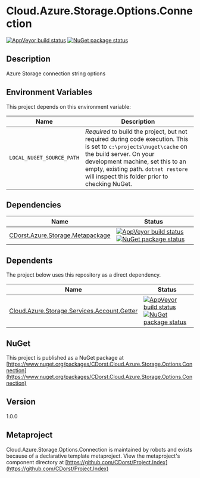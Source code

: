 # Cloud.Azure.Storage.Options.Connection

[![AppVeyor build status](https://img.shields.io/appveyor/ci/cdorst/cloud-azure-storage-options-connection.svg?label=AppVeyor&style=for-the-badge)](https://ci.appveyor.com/project/cdorst/cloud-azure-storage-options-connection)
[![NuGet package status](https://img.shields.io/nuget/v/CDorst.Cloud.Azure.Storage.Options.Connection.svg?label=NuGet&style=for-the-badge)](https://www.nuget.org/packages/CDorst.Cloud.Azure.Storage.Options.Connection)

## Description

Azure Storage connection string options

## Environment Variables

This project depends on this environment variable:

Name | Description
---- | -----------
`LOCAL_NUGET_SOURCE_PATH` | *Required* to build the project, but not required during code execution. This is set to `c:\projects\nuget\cache` on the build server. On your development machine, set this to an empty, existing path. `dotnet restore` will inspect this folder prior to checking NuGet.

## Dependencies

Name | Status
---- | ------
[CDorst.Azure.Storage.Metapackage](https://github.com/CDorst/Azure.Storage.Metapackage) | [![AppVeyor build status](https://img.shields.io/appveyor/ci/cdorst/azure-storage-metapackage.svg?label=AppVeyor&style=flat-square)](https://ci.appveyor.com/project/cdorst/azure-storage-metapackage) [![NuGet package status](https://img.shields.io/nuget/v/CDorst.Azure.Storage.Metapackage.svg?label=NuGet&style=flat-square)](https://www.nuget.org/packages/CDorst.Azure.Storage.Metapackage)

## Dependents

The project below uses this repository as a direct dependency.

Name | Status
---- | ------
[Cloud.Azure.Storage.Services.Account.Getter](https://github.com/CDorst/Cloud.Azure.Storage.Services.Account.Getter) | [![AppVeyor build status](https://img.shields.io/appveyor/ci/cdorst/cloud-azure-storage-services-account-getter.svg?label=AppVeyor&style=flat-square)](https://ci.appveyor.com/project/cdorst/cloud-azure-storage-services-account-getter) [![NuGet package status](https://img.shields.io/nuget/v/CDorst.Cloud.Azure.Storage.Services.Account.Getter.svg?label=NuGet&style=flat-square)](https://www.nuget.org/packages/CDorst.Cloud.Azure.Storage.Services.Account.Getter)

## NuGet


This project is published as a NuGet package at [https://www.nuget.org/packages/CDorst.Cloud.Azure.Storage.Options.Connection](https://www.nuget.org/packages/CDorst.Cloud.Azure.Storage.Options.Connection)

## Version

1.0.0

## Metaproject

Cloud.Azure.Storage.Options.Connection is maintained by robots and exists because of a declarative template metaproject. View the metaproject's component directory at [https://github.com/CDorst/Project.Index](https://github.com/CDorst/Project.Index)

